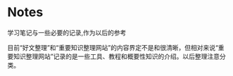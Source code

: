 # Notes
学习笔记与一些必要的记录,作为以后的参考


目前“好文整理”和“重要知识整理网站”的内容界定不是和很清晰，但相对来说“重要知识整理网站”记录的是一些工具、教程和概要性知识的介绍。以后整理注意分类。
